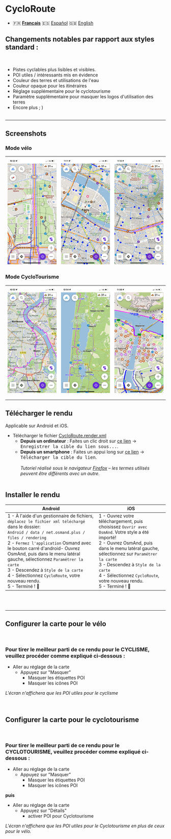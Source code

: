 # CycloRoute

 - 🇫🇷 **[Français](README.md)** 🇪🇸 [Español](README_ES.md) 🇬🇧 [English](README_EN.md)


## Changements notables par rapport aux styles standard :
<br>



- Pistes cyclables plus lisibles et visibles.
- POI utiles / intéressants mis en évidence
- Couleur des terres et utilisations de l'eau
- Couleur opaque pour les itinéraires
- Réglage supplémentaire pour le cyclotourisme
- Paramètre supplémentaire pour masquer les logos d'utilisation des terres
- Encore plus ; )
<br><br>
---

## Screenshots<br>
### Mode vélo
| <img src="Screenshots/CycloRoute_Cycling-1.png" width="250" /> | <img src="Screenshots/CycloRoute_Cycling-2.png" width="250" /> | <img src="Screenshots/CycloRoute_Cycling-3.png" width="250" /> |
| :-------------: | :-------------: | :-------------: |

### Mode CycloTourisme
| <img src="Screenshots/CycloRoute_Touring-1.png" width="250" /> | <img src="Screenshots/CycloRoute_Touring-2.png" width="250" /> | <img src="Screenshots/CycloRoute_Touring-3.png" width="250" /> |
| :-------------: | :-------------: | :-------------: |
---

## Télécharger le rendu
Applicable sur Android et iOS.

- Télécharger le fichier [CycloRoute.render.xml](https://raw.githubusercontent.com/Hades1503/OsmAnd_Cycling_Map/main/CycloRoute.render.xml)
  - **Depuis un ordinateur** : Faites un clic droit sur [ce lien](https://github.com/Hades1503/OsmAnd_Cycling_Map/raw/main/CycloRoute.render.xml) → <kbd><samp>Enregistrer la cible du lien sous...</samp></kbd>.
  - **Depuis un smartphone** : Faites un appui long sur [ce lien](https://github.com/Hades1503/OsmAnd_Cycling_Map/raw/main/CycloRoute.render.xml) → <kbd><samp>Télécharger la cible du lien</samp></kbd>.<br>
    <br>
    *Tutoriel réalisé sous le navigateur <a href="https://www.mozilla.org/fr/firefox/new/">Firefox</a> – les termes utilisés peuvent être différents avec un autre.*<br>
    <br>
## Installer le rendu
| Android | iOS |
|---------------------------------------|-----------------------------------------------------------|
|1 - À l'aide d'un gestionnaire de fichiers, `déplacez le fichier xml téléchargé` dans le dossier:<br>`Android / data / net.osmand.plus / files / rendering`<br>2 -  `Fermez l'application` Osmand avec le bouton carré d'android- Ouvrez OsmAnd, puis dans le menu latéral gauche, sélectionnez `Paramétrer la carte`<br>3 - Descendez à `Style de la carte`<br> 4 - Sélectionnez `CycloRoute`, votre nouveau rendu.<br>5 - Terminé ! 🎉 |1 - Ouvrez votre téléchargement, puis choisissez `Ouvrir avec OsmAnd`. Votre style a été importé!<br>2 - Ouvrez OsmAnd, puis dans le menu latéral gauche, sélectionnez sur `Paramétrer la carte`<br>3 - Descendez à `Style de la carte`<br>4 - Sélectionnez `CycloRoute`, votre nouveau rendu.<br>5 - Terminé ! 🎉 | 

<br><br>

---

## Configurer la carte pour le vélo
<br>

### Pour tirer le meilleur parti de ce rendu pour le CYCLISME, veuillez procéder comme expliqué ci-dessous :

   - Aller au réglage de la carte
     - Appuyez sur "Masquer"
       - Masquer les étiquettes POI
       - Masquer les icônes POI

*L'écran n'affichera que les POI utiles pour le cyclisme*
<br><br><br>



## Configurer la carte pour le cyclotourisme
<br>

### Pour tirer le meilleur parti de ce rendu pour le CYCLOTOURISME, veuillez procéder comme expliqué ci-dessous :

   - Aller au réglage de la carte
     - Appuyez sur "Masquer"
       - Masquer les étiquettes POI
       - Masquer les icônes POI

**puis**

   - Aller au réglage de la carte
     - Appuyez sur "Détails"
       - activer POI pour Cyclotourisme

*L'écran n'affichera que les POI utiles pour le Cyclotourisme en plus de ceux pour le vélo.*

